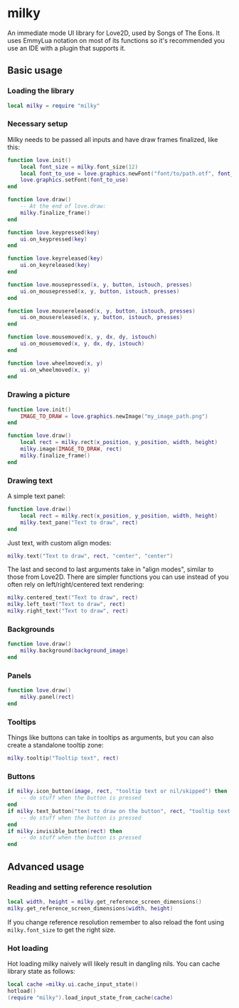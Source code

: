 # milky
An immediate mode UI library for Love2D, used by Songs of The Eons.
It uses EmmyLua notation on most of its functions so it's recommended you use an IDE with a plugin that supports it.

## Basic usage
### Loading the library
```lua
local milky = require "milky"
```
### Necessary setup
Milky needs to be passed all inputs and have draw frames finalized, like this:
```lua
function love.init()
	local font_size = milky.font_size(12)
	local font_to_use = love.graphics.newFont("font/to/path.otf", font_size)
	love.graphics.setFont(font_to_use)
end

function love.draw()
	-- At the end of love.draw:
	milky.finalize_frame()
end

function love.keypressed(key)
	ui.on_keypressed(key)
end

function love.keyreleased(key)
	ui.on_keyreleased(key)
end

function love.mousepressed(x, y, button, istouch, presses)
	ui.on_mousepressed(x, y, button, istouch, presses)
end

function love.mousereleased(x, y, button, istouch, presses)
	ui.on_mousereleased(x, y, button, istouch, presses)
end

function love.mousemoved(x, y, dx, dy, istouch)
	ui.on_mousemoved(x, y, dx, dy, istouch)
end

function love.wheelmoved(x, y)
	ui.on_wheelmoved(x, y)
end
```
### Drawing a picture
```lua
function love.init()
 	IMAGE_TO_DRAW = love.graphics.newImage("my_image_path.png")
end

function love.draw()
	local rect = milky.rect(x_position, y_position, width, height)
	milky.image(IMAGE_TO_DRAW, rect)
	milky.finalize_frame()
end
```
### Drawing text
A simple text panel:
```lua
function love.draw()
	local rect = milky.rect(x_position, y_position, width, height)
	milky.text_pane("Text to draw", rect)
end
```
Just text, with custom align modes:
```lua
milky.text("Text to draw", rect, "center", "center")
```
The last and second to last arguments take in "align modes", similar to those from Love2D.
There are simpler functions you can use instead of you often rely on left/right/centered text rendering:
```lua
milky.centered_text("Text to draw", rect)
milky.left_text("Text to draw", rect)
milky.right_text("Text to draw", rect)
```
### Backgrounds
```lua
function love.draw()
	milky.background(background_image)
end
```
### Panels
```lua
function love.draw()
	milky.panel(rect)	
end
```
### Tooltips
Things like buttons can take in tooltips as arguments, but you can also create a standalone tooltip zone:
```lua
milky.tooltip("Tooltip text", rect)
```
### Buttons
```lua
if milky.icon_button(image, rect, "tooltip text or nil/skipped") then
	-- do stuff when the button is pressed
end
if milky.text_button("text to draw on the button", rect, "tooltip text or nil/skipped") then
	-- do stuff when the button is pressed
end
if milky.invisible_button(rect) then
	-- do stuff when the button is pressed
end
```
## Advanced usage
### Reading and setting reference resolution
```lua
local width, height = milky.get_reference_screen_dimensions()
milky.get_reference_screen_dimensions(width, height)
```
If you change reference resolution remember to also reload the font using `milky.font_size` to get the right size.
### Hot loading
Hot loading milky naively will likely result in dangling nils. You can cache library state as follows:
```lua
local cache =milky.ui.cache_input_state()
hotload()
(require "milky").load_input_state_from_cache(cache)

